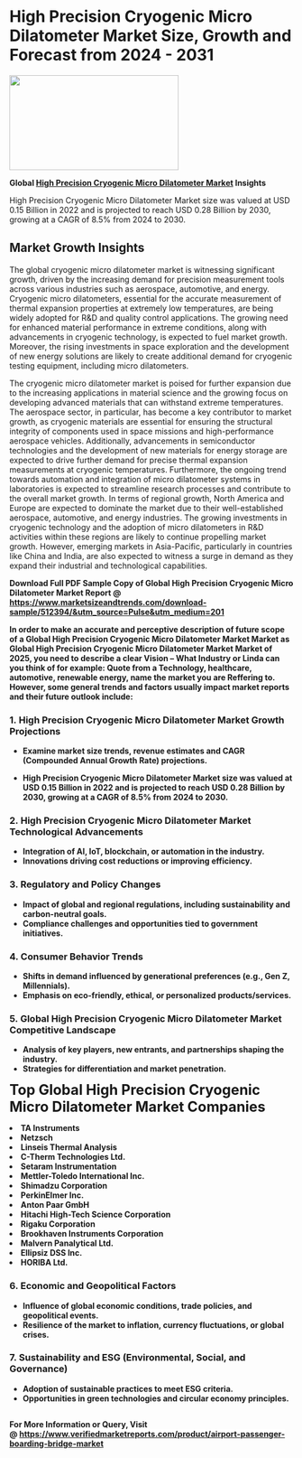<H1>High Precision Cryogenic Micro Dilatometer Market Size, Growth and Forecast from 2024 - 2031</H1><img class="aligncenter size-medium wp-image-584254" src="https://thirdeyenews.in/wp-content/uploads/2024/09/Global-Market-Research-300x168.jpeg" alt="" width="300" height="168" /><p><strong>Global&nbsp;<a href="https://www.marketsizeandtrends.com/download-sample/512394/&amp;utm_source=Pulse&amp;utm_medium=201">High Precision Cryogenic Micro Dilatometer Market</a> Insights</strong></p><p>High Precision Cryogenic Micro Dilatometer Market size was valued at USD 0.15 Billion in 2022 and is projected to reach USD 0.28 Billion by 2030, growing at a CAGR of 8.5% from 2024 to 2030.</p><p><h2>Market Growth Insights</h2> <p>The global cryogenic micro dilatometer market is witnessing significant growth, driven by the increasing demand for precision measurement tools across various industries such as aerospace, automotive, and energy. Cryogenic micro dilatometers, essential for the accurate measurement of thermal expansion properties at extremely low temperatures, are being widely adopted for R&D and quality control applications. The growing need for enhanced material performance in extreme conditions, along with advancements in cryogenic technology, is expected to fuel market growth. Moreover, the rising investments in space exploration and the development of new energy solutions are likely to create additional demand for cryogenic testing equipment, including micro dilatometers.</p> <p><strong></strong></p> <p>The cryogenic micro dilatometer market is poised for further expansion due to the increasing applications in material science and the growing focus on developing advanced materials that can withstand extreme temperatures. The aerospace sector, in particular, has become a key contributor to market growth, as cryogenic materials are essential for ensuring the structural integrity of components used in space missions and high-performance aerospace vehicles. Additionally, advancements in semiconductor technologies and the development of new materials for energy storage are expected to drive further demand for precise thermal expansion measurements at cryogenic temperatures. Furthermore, the ongoing trend towards automation and integration of micro dilatometer systems in laboratories is expected to streamline research processes and contribute to the overall market growth. In terms of regional growth, North America and Europe are expected to dominate the market due to their well-established aerospace, automotive, and energy industries. The growing investments in cryogenic technology and the adoption of micro dilatometers in R&D activities within these regions are likely to continue propelling market growth. However, emerging markets in Asia-Pacific, particularly in countries like China and India, are also expected to witness a surge in demand as they expand their industrial and technological capabilities. <p><strong></p><p><span class=""><strong>Download Full PDF Sample Copy of Global High Precision Cryogenic Micro Dilatometer Market Report</strong> @ <a href="https://www.marketsizeandtrends.com/download-sample/512394/&amp;utm_source=Pulse&amp;utm_medium=201" target="_blank">https://www.marketsizeandtrends.com/download-sample/512394/&amp;utm_source=Pulse&amp;utm_medium=201</a></span></p><p>In order to make an accurate and perceptive description of future scope of a Global&nbsp;High Precision Cryogenic Micro Dilatometer Market Market as Global&nbsp;High Precision Cryogenic Micro Dilatometer Market Market of 2025, you need to describe a clear Vision &ndash; What Industry or Linda can you think of for example: Quote from a Technology, healthcare, automotive, renewable energy, name the market you are Reffering to. However, some general trends and factors usually impact market reports and their future outlook include:</p><h3>1.&nbsp;<strong>High Precision Cryogenic Micro Dilatometer Market Growth Projections</strong></h3><ul><li>Examine market size trends, revenue estimates and CAGR (Compounded Annual Growth Rate) projections.</li><li><p>High Precision Cryogenic Micro Dilatometer Market size was valued at USD 0.15 Billion in 2022 and is projected to reach USD 0.28 Billion by 2030, growing at a CAGR of 8.5% from 2024 to 2030.</p></li></ul><h3>2.&nbsp;<strong>High Precision Cryogenic Micro Dilatometer Market Technological Advancements</strong></h3><ul><li>Integration of AI, IoT, blockchain, or automation in the industry.</li><li>Innovations driving cost reductions or improving efficiency.</li></ul><h3>3.&nbsp;<strong>Regulatory and Policy Changes</strong></h3><ul><li>Impact of global and regional regulations, including sustainability and carbon-neutral goals.</li><li>Compliance challenges and opportunities tied to government initiatives.</li></ul><h3>4.&nbsp;<strong>Consumer Behavior Trends</strong></h3><ul><li>Shifts in demand influenced by generational preferences (e.g., Gen Z, Millennials).</li><li>Emphasis on eco-friendly, ethical, or personalized products/services.</li></ul><h3>5.&nbsp;<strong>Global High Precision Cryogenic Micro Dilatometer Market Competitive Landscape</strong></h3><ul><li>Analysis of key players, new entrants, and partnerships shaping the industry.</li><li>Strategies for differentiation and market penetration.</li></ul><p data-pm-slice="1 1 []"><span style="color: inherit; font-family: inherit; font-size: 25px;">Top Global High Precision Cryogenic Micro Dilatometer Market Companies</span></p><div class="" data-test-id=""><p><li>TA Instruments</li><li> Netzsch</li><li> Linseis Thermal Analysis</li><li> C-Therm Technologies Ltd.</li><li> Setaram Instrumentation</li><li> Mettler-Toledo International Inc.</li><li> Shimadzu Corporation</li><li> PerkinElmer Inc.</li><li> Anton Paar GmbH</li><li> Hitachi High-Tech Science Corporation</li><li> Rigaku Corporation</li><li> Brookhaven Instruments Corporation</li><li> Malvern Panalytical Ltd.</li><li> Ellipsiz DSS Inc.</li><li> HORIBA Ltd.</li></p></div><h3>6.&nbsp;<strong>Economic and Geopolitical Factors</strong></h3><ul><li>Influence of global economic conditions, trade policies, and geopolitical events.</li><li>Resilience of the market to inflation, currency fluctuations, or global crises.</li></ul><h3>7.&nbsp;<strong>Sustainability and ESG (Environmental, Social, and Governance)</strong></h3><ul><li>Adoption of sustainable practices to meet ESG criteria.</li><li>Opportunities in green technologies and circular economy principles.</li></ul><h2><strong style="font-size: 14px;">For More Information or Query, Visit @&nbsp;</strong><a style="background-color: #ffffff; font-size: 14px;" href="https://www.marketsizeandtrends.com/report/high-precision-cryogenic-micro-dilatometer-market/" target="_blank">https://www.verifiedmarketreports.com/product/airport-passenger-boarding-bridge-market</a></h2>
